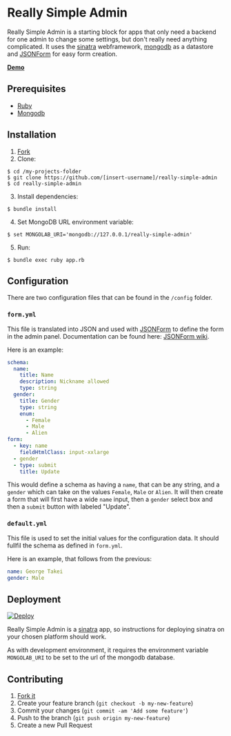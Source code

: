# Really Simple Admin

Really Simple Admin is a starting block for apps that only need a backend for one admin to change some settings, but don't really need anything complicated. It uses the [sinatra](http://www.sinatrarb.com/) webframework, [mongodb](https://www.mongodb.org/) as a datastore and [JSONForm](https://github.com/joshfire/jsonform) for easy form creation.

**[Demo](https://really-simple-admin.herokuapp.com/)**

## Prerequisites

* [Ruby](https://www.ruby-lang.org)
* [Mongodb](https://www.mongodb.org/)

## Installation

1. [Fork](https://github.com/mushishi78/really-simple-admin/fork)
2. Clone:

  ``` console
  $ cd /my-projects-folder
  $ git clone https://github.com/[insert-username]/really-simple-admin
  $ cd really-simple-admin
  ```

3. Install dependencies:

  ``` console
  $ bundle install
  ```

4. Set MongoDB URL environment variable:

  ``` console
  $ set MONGOLAB_URI='mongodb://127.0.0.1/really-simple-admin'
  ```

5. Run:

  ``` console
  $ bundle exec ruby app.rb
  ```

## Configuration

There are two configuration files that can be found in the `/config` folder.

### `form.yml`

This file is translated into JSON and used with [JSONForm](https://github.com/joshfire/jsonform) to define the form in the admin panel. Documentation can be found here: [JSONForm wiki](https://github.com/joshfire/jsonform/wiki#outline-of-a-json-form-object).

Here is an example:

``` yaml
schema:
  name:
    title: Name
    description: Nickname allowed
    type: string
  gender:
    title: Gender
    type: string
    enum:
      - Female
      - Male
      - Alien
form:
  - key: name
    fieldHtmlClass: input-xxlarge
  - gender
  - type: submit
    title: Update
```

This would define a schema as having a `name`, that can be any string, and a `gender` which can take on the values `Female`, `Male` or `Alien`. It will then create a form that will first have a wide `name` input, then a `gender` select box and then a `submit` button with labeled "Update".

### `default.yml`

This file is used to set the initial values for the configuration data. It should fullfil the schema as defined in `form.yml`.

Here is an example, that follows from the previous:

``` yaml
name: George Takei
gender: Male
```

## Deployment

[![Deploy](https://www.herokucdn.com/deploy/button.png)](https://heroku.com/deploy)

Really Simple Admin is a [sinatra](http://www.sinatrarb.com/) app, so instructions for deploying sinatra on your chosen platform should work.

As with development environment, it requires the environment variable `MONGOLAB_URI` to be set to the url of the mongodb database.

## Contributing

1. [Fork it](https://github.com/mushishi78/really-simple-admin/fork)
2. Create your feature branch (`git checkout -b my-new-feature`)
3. Commit your changes (`git commit -am 'Add some feature'`)
4. Push to the branch (`git push origin my-new-feature`)
5. Create a new Pull Request
